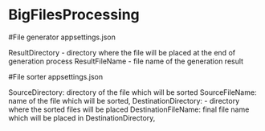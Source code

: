 # BigFilesProcessing

#File generator
appsettings.json

ResultDirectory - directory where the file will be placed at the end of generation process
ResultFileName - file name of the generation result


#File sorter
appsettings.json

SourceDirectory: directory of the file which will be sorted
SourceFileName: name of the file which will be sorted,
DestinationDirectory: - directory where the sorted files will be placed
DestinationFileName: final file name which will be placed in DestinationDirectory,
